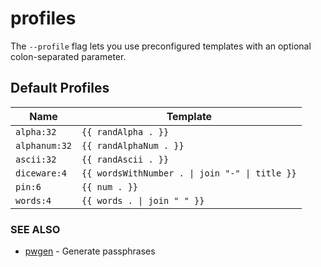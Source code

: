 # profiles

The `--profile` flag lets you use preconfigured templates with an optional colon-separated parameter.

## Default Profiles

| Name | Template |
| --- | --- |
| `alpha:32` | `{{ randAlpha . }}` |
| `alphanum:32` | `{{ randAlphaNum . }}` |
| `ascii:32` | `{{ randAscii . }}` |
| `diceware:4` | `{{ wordsWithNumber . \| join "-" \| title }}` |
| `pin:6` | `{{ num . }}` |
| `words:4` | `{{ words . \| join " " }}` |

### SEE ALSO
* [pwgen](pwgen.md)  - Generate passphrases